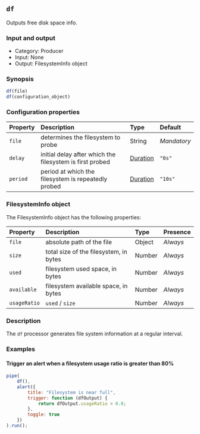 ## `df`

Outputs free disk space info.

### Input and output

* Category: Producer
* Input: None
* Output: FilesystemInfo object

### Synopsis

```js
df(file)
df(configuration_object)
```

### Configuration properties

| Property | Description | Type | Default |
| :--- | :--- | :--- | :--- |
| `file` | determines the filesystem to probe | String | *Mandatory* |
| `delay` | initial delay after which the filesystem is first probed | [Duration](../programming.md#Durations) | `"0s"` |
| `period` | period at which the filesystem is repeatedly probed | [Duration](../programming.md#Durations) | `"10s"` |
 
 ### FilesystemInfo object
 
 The FilesystemInfo object has the following properties:
 
| Property | Description | Type | Presence | 
| :--- | :--- | :--- | :--- |
| `file` | absolute path of the file | Object | *Always* |
| `size` | total size of the filesystem, in bytes| Number | *Always* |
| `used` | filesystem used space, in bytes | Number | *Always* |
| `available` | filesystem available space, in bytes | Number | *Always* |
| `usageRatio` | `used` / `size` | Number | *Always* |

### Description

The `df` processor generates file system information at a regular interval.
 
### Examples

#### Trigger an alert when a filesystem usage ratio is greater than 80%

```js
pipe(
	df(),
	alert({
		title: "Filesystem is near full",
		trigger: function (dfOutput) {
			return dfOutput.usageRatio > 0.8;
		},
		toggle: true
	})
).run();
```